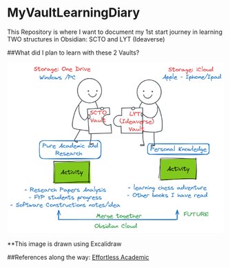 # MyVaultLearningDiary
This Repository is where I want to document my 1st start journey in learning TWO structures in Obsidian: SCTO and LYT (Ideaverse)

##What did I plan to learn with these 2 Vaults?

<insert mermaid or excalidraw picture here >

  
![Alt text](My%20Obsidian%20Aim.png)

**This image is drawn using Excalidraw

##References along the way:
[Effortless Academic](https://effortlessacademic.com/)



